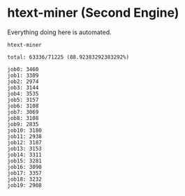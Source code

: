 # htext-miner (Second Engine)

Everything doing here is automated.

```
htext-miner

total: 63336/71225 (88.92383292383292%)

job0: 3460
job1: 3309
job2: 2974
job3: 3144
job4: 3535
job5: 3157
job6: 3108
job7: 3069
job8: 3108
job9: 2835
job10: 3180
job11: 2938
job12: 3187
job13: 3153
job14: 3311
job15: 3281
job16: 3090
job17: 3357
job18: 3232
job19: 2908
```
